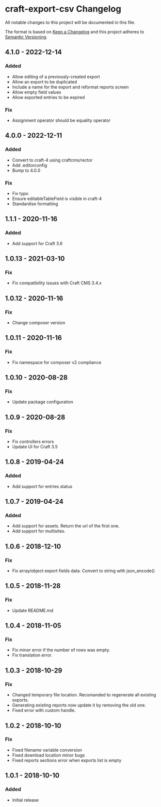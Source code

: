 # craft-export-csv Changelog

All notable changes to this project will be documented in this file.

The format is based on [Keep a Changelog](http://keepachangelog.com/) and this project adheres to [Semantic Versioning](http://semver.org/).

## 4.1.0 - 2022-12-14
### Added
- Allow editing of a previously-created export
- Allow an export to be duplicated
- Include a name for the export and reformat reports screen
- Allow empty field values
- Allow exported entries to be expired
### Fix
- Assignment operator should be equality operator

## 4.0.0 - 2022-12-11
### Added
- Convert to craft-4 using craftcms/rector
- Add .editorconfig
- Bump to 4.0.0
### Fix
- Fix typo
- Ensure editableTableField is visible in craft-4
-  Standardise formatting

## 1.1.1 - 2020-11-16
### Added
- Add support for Craft 3.6

## 1.0.13 - 2021-03-10
### Fix
- Fix compatibility issues with Craft CMS 3.4.x

## 1.0.12 - 2020-11-16
### Fix
- Change composer version

## 1.0.11 - 2020-11-16
### Fix
- Fix namespace for composer v2 compliance

## 1.0.10 - 2020-08-28
### Fix
- Update package configuration

## 1.0.9 - 2020-08-28
### Fix
- Fix controllers errors
- Update UI for Craft 3.5

## 1.0.8 - 2019-04-24
### Added
- Add support for entries status

## 1.0.7 - 2019-04-24
### Added
- Add support for assets. Return the url of the first one.
- Add support for multisites.

## 1.0.6 - 2018-12-10
### Fix
- Fix array/object export fields data. Convert to string with json_encode()

## 1.0.5 - 2018-11-28
### Fix
- Update README.md

## 1.0.4 - 2018-11-05
### Fix
- Fix minor error if the number of rows was empty.
- Fix translation error.

## 1.0.3 - 2018-10-29
### Fix
- Changed temporary file location. Recomanded to regenerate all existing exports.
- Generating existing reports now update it by removing the old one.
- Fixed error with custom handle.

## 1.0.2 - 2018-10-10
### Fix
- Fixed filename variable conversion
- Fixed download location minor bugs
- Fixed reports sections error when exports list is empty

## 1.0.1 - 2018-10-10
### Added
- Initial release
